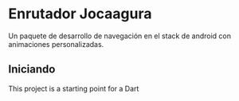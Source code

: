 # Enrutador Jocaagura

Un paquete de desarrollo de navegación en el stack de android con animaciones personalizadas.

## Iniciando

This project is a starting point for a Dart